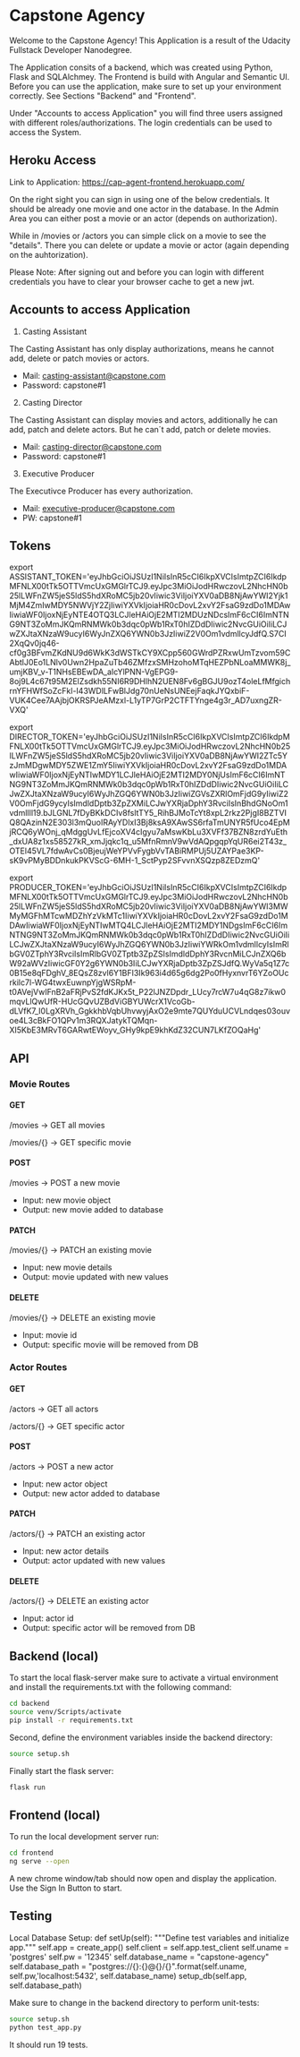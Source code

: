 # Capstone Agency

Welcome to the Capstone Agency! This Application is a result of the Udacity Fullstack Developer Nanodegree.

The Application consits of a backend, which was created using Python, Flask and SQLAlchmey. The Frontend is build with Angular and Semantic UI. Before you can use the application, make sure to set up your environment correctly. See Sections "Backend" and "Frontend".

Under "Accounts to access Application" you will find three users assigned with different roles/authorizations. The login credentials can be used to access the System.

## Heroku Access

Link to Application:
https://cap-agent-frontend.herokuapp.com/

On the right sight you can sign in using one of the below credentials.
It should be already one movie and one actor in the database. In the Admin Area you can either post a movie or an actor (depends on authorization).

While in /movies or /actors you can simple click on a movie to see the "details". There you can delete or update a movie or actor (again depending on the auhtorization).

Please Note: After signing out and before you can login with different credentials you have to clear your browser cache to get a new jwt.

## Accounts to access Application

1. Casting Assistant

The Casting Assistant has only display authorizations, means he cannot add, delete or patch movies or actors.

- Mail: casting-assistant@capstone.com
- Password: capstone#1

2. Casting Director

The Casting Assistant can display movies and actors, additionally he can add, patch and delete actors. But he can´t add, patch or delete movies.

- Mail: casting-director@capstone.com
- Password: capstone#1

3. Executive Producer

The Executivce Producer has every authorization.

- Mail: executive-producer@capstone.com
- PW: capstone#1

## Tokens

export ASSISTANT_TOKEN='eyJhbGciOiJSUzI1NiIsInR5cCI6IkpXVCIsImtpZCI6IkdpMFNLX00tTk5OTTVmcUxGMGlrTCJ9.eyJpc3MiOiJodHRwczovL2NhcHN0b25lLWFnZW5jeS5ldS5hdXRoMC5jb20vIiwic3ViIjoiYXV0aDB8NjAwYWI2Yjk1MjM4ZmIwMDY5NWVjY2ZjIiwiYXVkIjoiaHR0cDovL2xvY2FsaG9zdDo1MDAwIiwiaWF0IjoxNjEyNTE4OTQ3LCJleHAiOjE2MTI2MDUzNDcsImF6cCI6ImNTNG9NT3ZoMmJKQmRNMWk0b3dqc0pWb1RxT0hIZDdDIiwic2NvcGUiOiIiLCJwZXJtaXNzaW9ucyI6WyJnZXQ6YWN0b3JzIiwiZ2V0Om1vdmllcyJdfQ.S7CI2XqQv0jq46-cf0g3BFvmZKdNU9d6WkK3dWSTkCY9XCpp560GWrdPZRxwUmTzvom59CAbtlJ0Eo1LNlv0Uwn2HpaZuTb46ZMfzxSMHzohoMTqHEZPbNLoaMMWK8j_umjKBV_v-T1NHsEBEwDA_aIcYlPNN-VgEPG9-8oj9L4c67t95M2ElZsdkh55NI6R9DHlhN2UEN8Fv6gBGJU9ozT4oleLfMfgichrnYFHWfSoZcFkl-I43WDlLFwBlJdg70nUeNsUNEejFaqkJYQxbiF-VUK4Cee7AAjbjOKRSPJeAMzxl-L1yTP7GrP2CTFTYnge4g3r_AD7uxngZR-VXQ'

export DIRECTOR_TOKEN='eyJhbGciOiJSUzI1NiIsInR5cCI6IkpXVCIsImtpZCI6IkdpMFNLX00tTk5OTTVmcUxGMGlrTCJ9.eyJpc3MiOiJodHRwczovL2NhcHN0b25lLWFnZW5jeS5ldS5hdXRoMC5jb20vIiwic3ViIjoiYXV0aDB8NjAwYWI2ZTc5YzJmMDgwMDY5ZWE1ZmY5IiwiYXVkIjoiaHR0cDovL2xvY2FsaG9zdDo1MDAwIiwiaWF0IjoxNjEyNTIwMDY1LCJleHAiOjE2MTI2MDY0NjUsImF6cCI6ImNTNG9NT3ZoMmJKQmRNMWk0b3dqc0pWb1RxT0hIZDdDIiwic2NvcGUiOiIiLCJwZXJtaXNzaW9ucyI6WyJhZGQ6YWN0b3JzIiwiZGVsZXRlOmFjdG9yIiwiZ2V0OmFjdG9ycyIsImdldDptb3ZpZXMiLCJwYXRjaDphY3RvciIsInBhdGNoOm1vdmllIl19.bJLGNL7fDyBKkDCIv8fsltTY5_RihBJMoTcYt8xpL2rkz2PjgI8BZTVIQ8QAzinN2E303l3mQuoIRAyYDlxI3Bj8ksA9XAwSS6rfaTmUNYR5fUco4EpMjRCQ6yWOnj_qMdggUvLfEjcoXV4cIgyu7aMswKbLu3XVFf37BZN8zrdYuEth_dxUA8z1xs58527kR_xmJjqkc1q_u5MfnRmnV9wVdAQpgqpYqUR6ei2T43z_OTEl45VL7fdwAvCs0BjeujWeYPVvFygbVvTABiRMPUj5UZAYPae3KP-sK9vPMyBDDnkukPKVScG-6MH-1_SctPyp2SFvvnXSQzp8ZEDzmQ'

export PRODUCER_TOKEN='eyJhbGciOiJSUzI1NiIsInR5cCI6IkpXVCIsImtpZCI6IkdpMFNLX00tTk5OTTVmcUxGMGlrTCJ9.eyJpc3MiOiJodHRwczovL2NhcHN0b25lLWFnZW5jeS5ldS5hdXRoMC5jb20vIiwic3ViIjoiYXV0aDB8NjAwYWI3MWMyMGFhMTcwMDZhYzVkMTc1IiwiYXVkIjoiaHR0cDovL2xvY2FsaG9zdDo1MDAwIiwiaWF0IjoxNjEyNTIwMTQ4LCJleHAiOjE2MTI2MDY1NDgsImF6cCI6ImNTNG9NT3ZoMmJKQmRNMWk0b3dqc0pWb1RxT0hIZDdDIiwic2NvcGUiOiIiLCJwZXJtaXNzaW9ucyI6WyJhZGQ6YWN0b3JzIiwiYWRkOm1vdmllcyIsImRlbGV0ZTphY3RvciIsImRlbGV0ZTptb3ZpZSIsImdldDphY3RvcnMiLCJnZXQ6bW92aWVzIiwicGF0Y2g6YWN0b3IiLCJwYXRjaDptb3ZpZSJdfQ.WyVa5q1Z7c0B15e8qFDghV_8EQsZ8zvl6Y1BFI3Ik963i4d65g6dg2Po0fHyxnvrT6YZoOUcrkilc7l-WG4twxEuwnpYjgWSRpM-t0AVejVwIFnB2aFRjPvS2fdKJKx5t_P22lJNZDpdr_LUcy7rcW7u4qG8z7ikw0mqvLlQwUfR-HUcGQvUZBdViGBYUWcrX1VcoGb-dLVfK7_I0LgXRVh_GgkkhbVqbUhvwyjAxO2e9mte7QUYduUCVLndqes03ouvoe4L3cBkFO1QPv1m3RQXJatykTQMqn-XI5KbE3MRvT6GARwtEWoyv_GHy9kpE9khKdZ32CUN7LKfZOQaHg'

## API

### Movie Routes

#### GET

/movies -> GET all movies

/movies/{} -> GET specific movie

#### POST

/movies -> POST a new movie

- Input: new movie object
- Output: new movie added to database

#### PATCH

/movies/{} -> PATCH an existing movie

- Input: new movie details
- Output: movie updated with new values

#### DELETE

/movies/{} -> DELETE an existing movie

- Input: movie id
- Output: specific movie will be removed from DB

### Actor Routes

#### GET

/actors -> GET all actors

/actors/{} -> GET specific actor

#### POST

/actors -> POST a new actor

- Input: new actor object
- Output: new actor added to database

#### PATCH

/actors/{} -> PATCH an existing actor

- Input: new actor details
- Output: actor updated with new values

#### DELETE

/actors/{} -> DELETE an existing actor

- Input: actor id
- Output: specific actor will be removed from DB

## Backend (local)

To start the local flask-server make sure to activate a virtual environment and install the requirements.txt with the following command:

```bash
cd backend
source venv/Scripts/activate
pip install -r requirements.txt
```

Second, define the environment variables inside the backend directory:

```bash
source setup.sh
```

Finally start the flask server:

```bash
flask run
```

## Frontend (local)

To run the local development server run:

```bash
cd frontend
ng serve --open
```

A new chrome window/tab should now open and display the application. Use the Sign In Button to start.

## Testing

Local Database Setup:
def setUp(self):
"""Define test variables and initialize app."""
self.app = create_app()
self.client = self.app.test_client
self.uname = 'postgres'
self.pw = '12345'
self.database_name = "capstone-agency"
self.database_path = "postgres://{}:{}@{}/{}".format(self.uname, self.pw,'localhost:5432', self.database_name)
setup_db(self.app, self.database_path)

Make sure to change in the backend directory to perform unit-tests:

```bash
source setup.sh
python test_app.py
```

It should run 19 tests.

